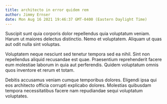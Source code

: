 ```yaml
---
title: architecto in error quidem rem
author: Jimmy Ernser
date: Mon Aug 16 2021 19:46:37 GMT-0400 (Eastern Daylight Time)
---
```

Suscipit sunt quia corporis dolor repellendus quia voluptatum veniam. Harum ut maiores delectus distinctio. Nemo et voluptatem. Aliquam ut quas aut odit nulla sint voluptas.

 Voluptatem neque nesciunt sed tenetur tempora sed ea nihil. Sint non repellendus aliquid recusandae est quae. Praesentium reprehenderit facere eum molestiae laborum in quia aut perferendis. Quidem voluptatum omnis quos inventore et rerum et totam.

 Debitis accusamus veniam cumque temporibus dolores. Eligendi ipsa qui eos architecto officia corrupti explicabo dolores. Molestias quibusdam tempora necessitatibus facere nam repudiandae sequi voluptatum voluptates.